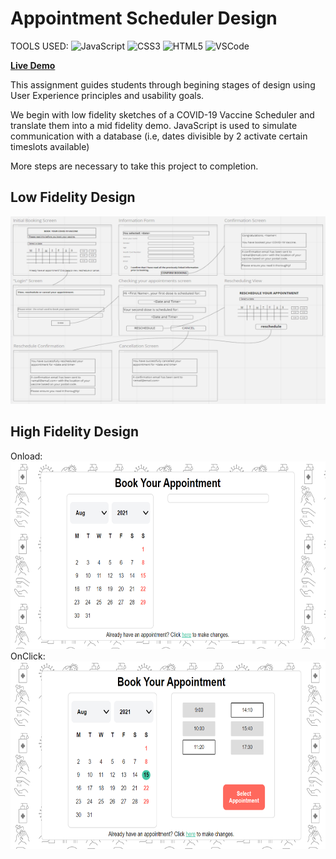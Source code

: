 # Appointment Scheduler Design

TOOLS USED: ![JavaScript](https://img.shields.io/badge/-JavaScript-black?style=flat-square&logo=javascript) 
![CSS3](https://img.shields.io/badge/-CSS3-1572B6?style=flat-square&logo=css3)
![HTML5](https://img.shields.io/badge/-HTML5-E34F26?style=flat-square&logo=html5&logoColor=white)
![VSCode](https://img.shields.io/badge/-VSCode-007ACC?style=flat-square&logo=visual-studio-code&logoColor=white)

<a href="https://codepen.io/lauratatianatoro/project/editor/XLQbwn"><strong>Live Demo</strong></a>


This assignment guides students through begining stages of design using User Experience principles and usability goals.

We begin with low fidelity sketches of a COVID-19 Vaccine Scheduler and translate them into a mid fidelity demo. 
JavaScript is used to simulate communication with a database (i.e, dates divisible by 2 activate certain timeslots available)

More steps are necessary to take this project to completion.

## Low Fidelity Design

<img src="images/lowfid_1.png" alt="preview_onload"  width="600" height="300">


## High Fidelity Design

Onload: <br>
<img src="images/preview_onload.PNG" alt="preview_onload"  width="600" height="300">
<br>
OnClick: <br>
<img src="images/preview_onclick.PNG" alt="preview_onload"  width="600" height="300">


